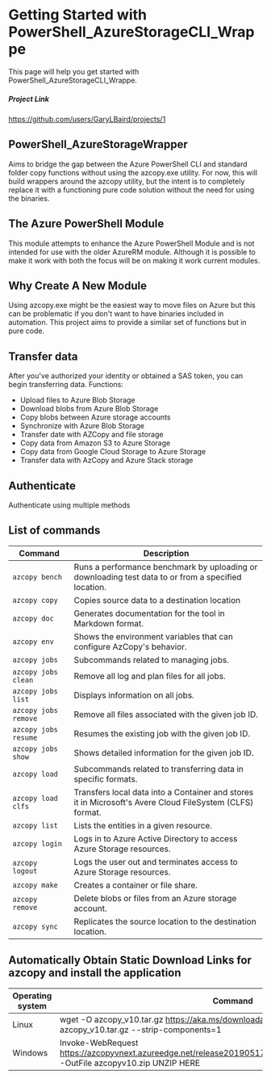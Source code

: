 # Getting Started with PowerShell_AzureStorageCLI_Wrappe
This page will help you get started with PowerShell_AzureStorageCLI_Wrappe. 

##### Project Link
https://github.com/users/GaryLBaird/projects/1

## PowerShell_AzureStorageWrapper
Aims to bridge the gap between the Azure PowerShell CLI and standard folder copy functions without using the azcopy.exe utility. For now, this will build wrappers around the azcopy utility, but the intent is to completely replace it with a functioning pure code solution without the need for using the binaries.

## The Azure PowerShell Module
This module attempts to enhance the Azure PowerShell Module and is not intended for use with the older AzureRM module. Although it is possible to make it work with both the focus will be on making it work current modules.

## Why Create A New Module
Using azcopy.exe might be the easiest way to move files on Azure but this can be problematic if you don't want to have binaries included in automation. This project aims to provide a similar set of functions but in pure code.

## Transfer data
After you've authorized your identity or obtained a SAS token, you can begin transferring data.
Functions:

- Upload files to Azure Blob Storage
- Download blobs from Azure Blob Storage
- Copy blobs between Azure storage accounts
- Synchronize with Azure Blob Storage
- Transfer date with AZCopy and file storage
- Copy data from Amazon S3 to Azure Storage
- Copy data from Google Cloud Storage to Azure Storage
- Transfer data with AzCopy and Azure Stack storage

## Authenticate
Authenticate using multiple methods

## List of commands
| Command | Description |
| -------------------------------------- | ----------------------------------------------------- |
| `azcopy bench` | Runs a performance benchmark by uploading or downloading test data to or from a specified location.|
| `azcopy copy` | Copies source data to a destination location|
| `azcopy doc` | Generates documentation for the tool in Markdown format.|
| `azcopy env` | Shows the environment variables that can configure AzCopy's behavior.|
| `azcopy jobs`  | Subcommands related to managing jobs.|
| `azcopy jobs clean` | Remove all log and plan files for all jobs.|
| `azcopy jobs list` | Displays information on all jobs.|
| `azcopy jobs remove` | Remove all files associated with the given job ID.|
| `azcopy jobs resume`  | Resumes the existing job with the given job ID.|
| `azcopy jobs show` | Shows detailed information for the given job ID.|
| `azcopy load` | Subcommands related to transferring data in specific formats.|
| `azcopy load clfs` | Transfers local data into a Container and stores it in Microsoft's Avere Cloud FileSystem (CLFS) format.|
| `azcopy list` | Lists the entities in a given resource.|
| `azcopy login` | Logs in to Azure Active Directory to access Azure Storage resources.|
| `azcopy logout` | Logs the user out and terminates access to Azure Storage resources.|
| `azcopy make` | Creates a container or file share.|
| `azcopy remove` | Delete blobs or files from an Azure storage account.|
| `azcopy sync` | Replicates the source location to the destination location.|

## Automatically Obtain Static Download Links for azcopy and install the application
| Operating system | Command |
| ------------------------- | ----------------------------------------------------- |
| Linux | wget -O azcopy_v10.tar.gz https://aka.ms/downloadazcopy-v10-linux && tar -xf azcopy_v10.tar.gz --strip-components=1|
|Windows | Invoke-WebRequest https://azcopyvnext.azureedge.net/release20190517/azcopy_windows_amd64_10.1.2.zip -OutFile azcopyv10.zip UNZIP HERE|
